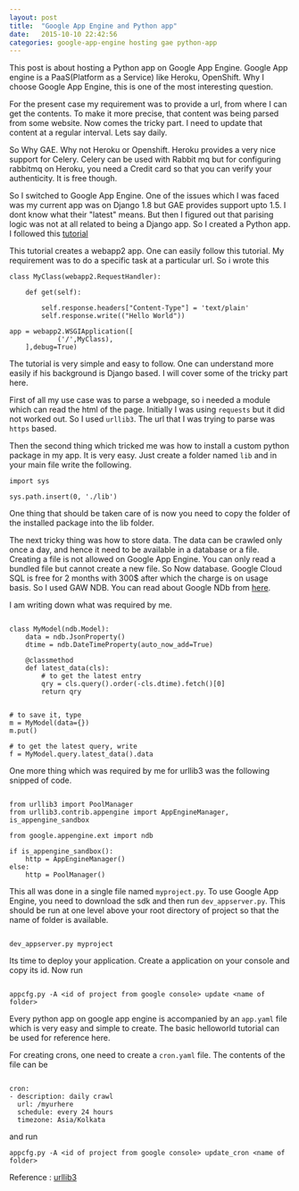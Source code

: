 ```yaml
---
layout: post
title:  "Google App Engine and Python app"
date:   2015-10-10 22:42:56
categories: google-app-engine hosting gae python-app
---
```



This post is about hosting a Python app on Google App Engine. Google App engine is a PaaS(Platform as a Service) like Heroku, OpenShift. Why I choose Google App Engine, this is one of the most interesting question. 

For the present case my requirement was to provide a url, from where I can get the contents. To make it more precise, that content was being parsed from some website. Now comes the tricky part. I need to update that content at a regular interval. Lets say daily. 

So Why GAE. Why not Heroku or Openshift. Heroku provides a very nice support for Celery. Celery can be used with Rabbit mq but for configuring rabbitmq on Heroku, you need a Credit card so that you can verify your authenticity. It is free though.

So I switched to Google App Engine. One of the issues which I was faced was my current app was on Django 1.8 but GAE provides support upto 1.5. I dont know what their "latest" means. But then I figured out that parising logic was not at all related to being a Django app. So I created a Python app. I followed this [tutorial](https://cloud.google.com/appengine/docs/python/gettingstartedpython27/introduction)

This tutorial creates a webapp2 app. One can easily follow this tutorial. My requirement was to do a specific task at a particular url. So i wrote this

```
class MyClass(webapp2.RequestHandler):

	def get(self):

		self.response.headers["Content-Type"] = 'text/plain'
		self.response.write(("Hello World"))

app = webapp2.WSGIApplication([
			('/',MyClass),
	],debug=True)

```

The tutorial is very simple and easy to follow. One can understand more easily if his background is Django based. I will cover some of the tricky part here.

First of all my use case was to parse a webpage, so i needed a module which can read the html of the page. Initially I was using `requests` but it did not worked out. So I used `urllib3`. The url that I was trying to parse was `https` based.

Then the second thing which tricked me was how to install a custom python package in my app. It is very easy. Just create a folder named `lib` and in your main file write the following.

```
import sys

sys.path.insert(0, './lib')

```

One thing that should be taken care of is now you need to copy the folder of the installed package into the lib folder.

The next tricky thing was how to store data. The data can be crawled only once a day, and hence it need to be available in a database or a file. Creating a file is not allowed on Google App Engine. You can only read a bundled file but cannot create a new file. So Now database. Google Cloud SQL is free for 2 months with 300$ after which the charge is on usage basis. So I used GAW NDB. You can read about Google NDb from [here](https://cloud.google.com/appengine/docs/python/ndb/). 

I am writing down what was required by me.

```

class MyModel(ndb.Model):
	data = ndb.JsonProperty()
	dtime = ndb.DateTimeProperty(auto_now_add=True)

	@classmethod
	def latest_data(cls):
		# to get the latest entry
		qry = cls.query().order(-cls.dtime).fetch()[0]
		return qry


# to save it, type
m = MyModel(data={})
m.put()

# to get the latest query, write
f = MyModel.query.latest_data().data
```

One more thing which was required by me for urllib3 was the following snipped of code.

```

from urllib3 import PoolManager
from urllib3.contrib.appengine import AppEngineManager, is_appengine_sandbox

from google.appengine.ext import ndb

if is_appengine_sandbox():
	http = AppEngineManager()
else:
	http = PoolManager()

```

This all was done in a single file named `myproject.py`. To use Google App Engine, you need to download the sdk and then run `dev_appserver.py`. This should be run at one level above your root directory of project so that the name of folder is available.

```

dev_appserver.py myproject

```

Its time to deploy your application. Create a application on your console and copy its id. Now run

```

appcfg.py -A <id of project from google console> update <name of folder>

```

Every python app on google app engine is accompanied by an `app.yaml` file which is very easy and simple to create. The basic helloworld tutorial can be used for reference here.

For creating crons, one need to create a `cron.yaml` file. The contents of the file can be

```

cron:
- description: daily crawl
  url: /myurhere
  schedule: every 24 hours
  timezone: Asia/Kolkata

```

and run 

```
appcfg.py -A <id of project from google console> update_cron <name of folder>

```

Reference :
[urllib3](http://urllib3.readthedocs.org/en/latest/contrib.html)
